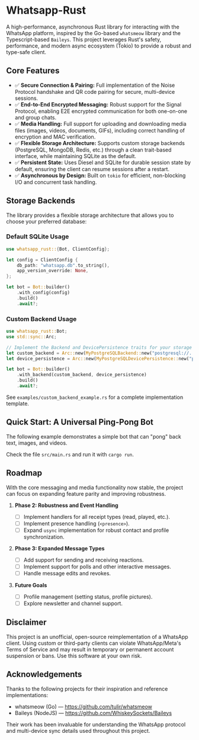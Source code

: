 # Whatsapp-Rust

A high-performance, asynchronous Rust library for interacting with the WhatsApp platform, inspired by the Go-based `whatsmeow` library and the Typescript-based `Baileys`. This project leverages Rust's safety, performance, and modern async ecosystem (Tokio) to provide a robust and type-safe client.

## Core Features

- ✅ **Secure Connection & Pairing:** Full implementation of the Noise Protocol handshake and QR code pairing for secure, multi-device sessions.
- ✅ **End-to-End Encrypted Messaging:** Robust support for the Signal Protocol, enabling E2E encrypted communication for both one-on-one and group chats.
- ✅ **Media Handling:** Full support for uploading and downloading media files (images, videos, documents, GIFs), including correct handling of encryption and MAC verification.
- ✅ **Flexible Storage Architecture:** Supports custom storage backends (PostgreSQL, MongoDB, Redis, etc.) through a clean trait-based interface, while maintaining SQLite as the default.
- ✅ **Persistent State:** Uses Diesel and SQLite for durable session state by default, ensuring the client can resume sessions after a restart.
- ✅ **Asynchronous by Design:** Built on `tokio` for efficient, non-blocking I/O and concurrent task handling.

## Storage Backends

The library provides a flexible storage architecture that allows you to choose your preferred database:

### Default SQLite Usage
```rust
use whatsapp_rust::{Bot, ClientConfig};

let config = ClientConfig {
    db_path: "whatsapp.db".to_string(),
    app_version_override: None,
};

let bot = Bot::builder()
    .with_config(config)
    .build()
    .await?;
```

### Custom Backend Usage
```rust
use whatsapp_rust::Bot;
use std::sync::Arc;

// Implement the Backend and DevicePersistence traits for your storage system
let custom_backend = Arc::new(MyPostgreSQLBackend::new("postgresql://..."));
let device_persistence = Arc::new(MyPostgreSQLDevicePersistence::new("postgresql://..."));

let bot = Bot::builder()
    .with_backend(custom_backend, device_persistence)
    .build()
    .await?;
```

See `examples/custom_backend_example.rs` for a complete implementation template.

## Quick Start: A Universal Ping-Pong Bot

The following example demonstrates a simple bot that can "pong" back text, images, and videos.

Check the file `src/main.rs` and run it with `cargo run`.

## Roadmap

With the core messaging and media functionality now stable, the project can focus on expanding feature parity and improving robustness.

1.  **Phase 2: Robustness and Event Handling**

    - [ ] Implement handlers for all receipt types (read, played, etc.).
    - [ ] Implement presence handling (`<presence>`).
    - [ ] Expand `usync` implementation for robust contact and profile synchronization.

2.  **Phase 3: Expanded Message Types**

    - [ ] Add support for sending and receiving reactions.
    - [ ] Implement support for polls and other interactive messages.
    - [ ] Handle message edits and revokes.

3.  **Future Goals**
    - [ ] Profile management (setting status, profile pictures).
    - [ ] Explore newsletter and channel support.

## Disclaimer

This project is an unofficial, open-source reimplementation of a WhatsApp client. Using custom or third-party clients can violate WhatsApp/Meta's Terms of Service and may result in temporary or permanent account suspension or bans. Use this software at your own risk.

## Acknowledgements

Thanks to the following projects for their inspiration and reference implementations:

- whatsmeow (Go) — https://github.com/tulir/whatsmeow
- Baileys (NodeJS) — https://github.com/WhiskeySockets/Baileys

Their work has been invaluable for understanding the WhatsApp protocol and multi-device sync details used throughout this project.
